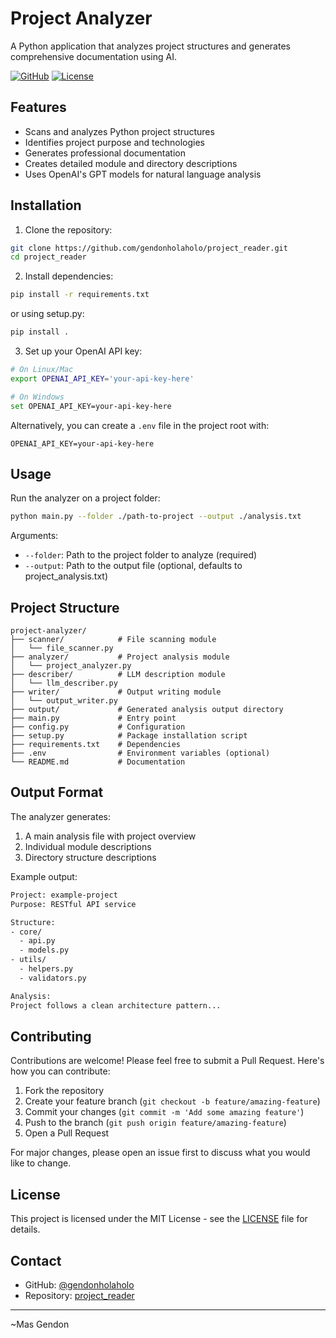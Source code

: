 # Project Analyzer

A Python application that analyzes project structures and generates comprehensive documentation using AI.

[![GitHub](https://img.shields.io/badge/GitHub-Repository-blue.svg)](https://github.com/gendonholaholo/project_reader)
[![License](https://img.shields.io/badge/License-MIT-green.svg)](LICENSE)

## Features

- Scans and analyzes Python project structures
- Identifies project purpose and technologies
- Generates professional documentation
- Creates detailed module and directory descriptions
- Uses OpenAI's GPT models for natural language analysis

## Installation

1. Clone the repository:
```bash
git clone https://github.com/gendonholaholo/project_reader.git
cd project_reader
```

2. Install dependencies:
```bash
pip install -r requirements.txt
```
or using setup.py:
```bash
pip install .
```

3. Set up your OpenAI API key:
```bash
# On Linux/Mac
export OPENAI_API_KEY='your-api-key-here'

# On Windows
set OPENAI_API_KEY=your-api-key-here
```
Alternatively, you can create a `.env` file in the project root with:
```
OPENAI_API_KEY=your-api-key-here
```

## Usage

Run the analyzer on a project folder:

```bash
python main.py --folder ./path-to-project --output ./analysis.txt
```

Arguments:
- `--folder`: Path to the project folder to analyze (required)
- `--output`: Path to the output file (optional, defaults to project_analysis.txt)

## Project Structure

```
project-analyzer/
├── scanner/            # File scanning module
│   └── file_scanner.py
├── analyzer/           # Project analysis module
│   └── project_analyzer.py
├── describer/          # LLM description module
│   └── llm_describer.py
├── writer/             # Output writing module
│   └── output_writer.py
├── output/             # Generated analysis output directory
├── main.py             # Entry point
├── config.py           # Configuration
├── setup.py            # Package installation script
├── requirements.txt    # Dependencies
├── .env                # Environment variables (optional)
└── README.md           # Documentation
```

## Output Format

The analyzer generates:
1. A main analysis file with project overview
2. Individual module descriptions
3. Directory structure descriptions

Example output:
```txt
Project: example-project
Purpose: RESTful API service

Structure:
- core/
  - api.py
  - models.py
- utils/
  - helpers.py
  - validators.py

Analysis:
Project follows a clean architecture pattern...
```

## Contributing

Contributions are welcome! Please feel free to submit a Pull Request. Here's how you can contribute:

1. Fork the repository
2. Create your feature branch (`git checkout -b feature/amazing-feature`)
3. Commit your changes (`git commit -m 'Add some amazing feature'`)
4. Push to the branch (`git push origin feature/amazing-feature`)
5. Open a Pull Request

For major changes, please open an issue first to discuss what you would like to change.

## License

This project is licensed under the MIT License - see the [LICENSE](LICENSE) file for details.

## Contact

- GitHub: [@gendonholaholo](https://github.com/gendonholaholo)
- Repository: [project_reader](https://github.com/gendonholaholo/project_reader) 
___
~Mas Gendon

